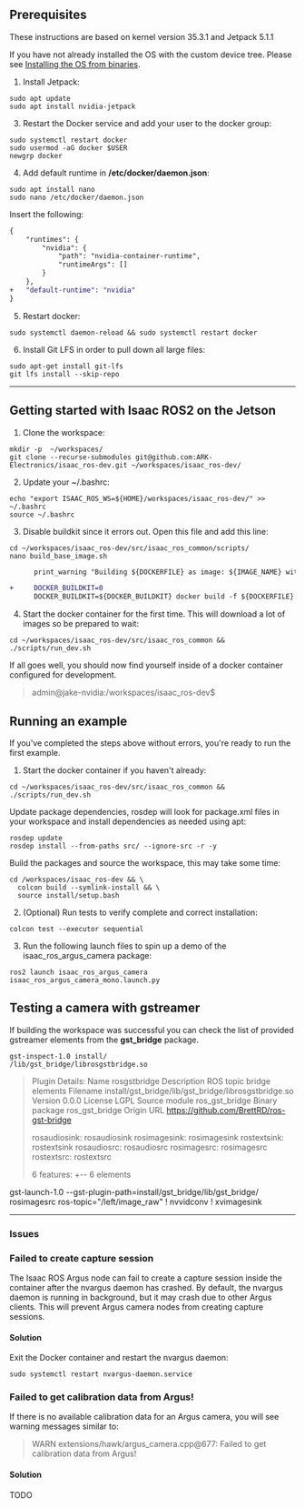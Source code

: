 ## Prerequisites
These instructions are based on kernel version 35.3.1 and Jetpack 5.1.1

If you have not already installed the OS with the custom device tree. Please see [Installing the OS from binaries](https://github.com/ARK-Electronics/ark_jetson_core#installing-the-os-from-binaries).

1. Install Jetpack:
```
sudo apt update
sudo apt install nvidia-jetpack
```

3. Restart the Docker service and add your user to the docker group:
```
sudo systemctl restart docker
sudo usermod -aG docker $USER
newgrp docker
```

4. Add default runtime in **/etc/docker/daemon.json**:
```
sudo apt install nano
sudo nano /etc/docker/daemon.json
```
Insert the following:
```diff
{
    "runtimes": {
        "nvidia": {
            "path": "nvidia-container-runtime",
            "runtimeArgs": []
        }
    },
+   "default-runtime": "nvidia"
}
```

5. Restart docker:
```
sudo systemctl daemon-reload && sudo systemctl restart docker
```

6. Install Git LFS in order to pull down all large files:
```
sudo apt-get install git-lfs
git lfs install --skip-repo
```

---

## Getting started with Isaac ROS2 on the Jetson

1. Clone the workspace:
```
mkdir -p  ~/workspaces/
git clone --recurse-submodules git@github.com:ARK-Electronics/isaac_ros-dev.git ~/workspaces/isaac_ros-dev/
```

2. Update your ~/.bashrc:
```
echo "export ISAAC_ROS_WS=${HOME}/workspaces/isaac_ros-dev/" >> ~/.bashrc
source ~/.bashrc
```

3. Disable buildkit since it errors out. Open this file and add this line:
```
cd ~/workspaces/isaac_ros-dev/src/isaac_ros_common/scripts/
nano build_base_image.sh
```
``` diff
      print_warning "Building ${DOCKERFILE} as image: ${IMAGE_NAME} with base: ${BASE_IMAGE_NAME}"

+     DOCKER_BUILDKIT=0
      DOCKER_BUILDKIT=${DOCKER_BUILDKIT} docker build -f ${DOCKERFILE} \

```

4. Start the docker container for the first time. This will download a lot of images so be prepared to wait:
```
cd ~/workspaces/isaac_ros-dev/src/isaac_ros_common && ./scripts/run_dev.sh
```

If all goes well, you should now find yourself inside of a docker container configured for development.
> admin@jake-nvidia:/workspaces/isaac_ros-dev$

## Running an example
If you've completed the steps above without errors, you're ready to run the first example.

1. Start the docker container if you haven't already:
```
cd ~/workspaces/isaac_ros-dev/src/isaac_ros_common && ./scripts/run_dev.sh
```
Update package dependencies, rosdep will look for package.xml files in your workspace and install dependencies as needed using apt:
```
rosdep update
rosdep install --from-paths src/ --ignore-src -r -y
```
Build the packages and source the workspace, this may take some time:
```
cd /workspaces/isaac_ros-dev && \
  colcon build --symlink-install && \
  source install/setup.bash
```

2. (Optional) Run tests to verify complete and correct installation:
```
colcon test --executor sequential
```

3. Run the following launch files to spin up a demo of the isaac_ros_argus_camera package:
```
ros2 launch isaac_ros_argus_camera isaac_ros_argus_camera_mono.launch.py
```

## Testing a camera with gstreamer

If building the workspace was successful you can check the list of provided gstreamer elements from the **gst_bridge** package.
```
gst-inspect-1.0 install/
/lib/gst_bridge/librosgstbridge.so
```
> Plugin Details:
>   Name                     rosgstbridge
>   Description              ROS topic bridge elements
>   Filename                 install/gst_bridge/lib/gst_bridge/librosgstbridge.so
>   Version                  0.0.0
>   License                  LGPL
>   Source module            ros_gst_bridge
>   Binary package           ros_gst_bridge
>   Origin URL               https://github.com/BrettRD/ros-gst-bridge
>
>   rosaudiosink: rosaudiosink
>   rosimagesink: rosimagesink
>   rostextsink: rostextsink
>   rosaudiosrc: rosaudiosrc
>   rosimagesrc: rosimagesrc
>   rostextsrc: rostextsrc
>
>   6 features:
>   +-- 6 elements


gst-launch-1.0 --gst-plugin-path=install/gst_bridge/lib/gst_bridge/ rosimagesrc ros-topic="/left/image_raw" ! nvvidconv ! xvimagesink

---

### Issues

### Failed to create capture session
The Isaac ROS Argus node can fail to create a capture session inside the container after the nvargus daemon has crashed. By default, the  nvargus daemon is running in background, but it may crash due to other Argus clients. This will prevent Argus camera nodes from creating  capture sessions.
#### Solution
Exit the Docker container and restart the nvargus daemon:
```
sudo systemctl restart nvargus-daemon.service
```

### Failed to get calibration data from Argus!
If there is no available calibration data for an Argus camera, you will see warning messages similar to:
> WARN  extensions/hawk/argus_camera.cpp@677: Failed to get calibration data from Argus!
#### Solution
TODO